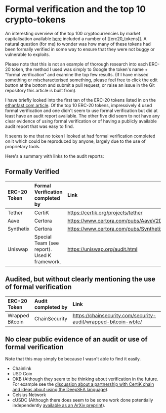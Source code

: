 # Formal verification and the top 10 crypto-tokens

An interesting overview of the top 100 cryptocurrencies by market capitalisation available [here](http://ethanfast.com/top-crypto.html) included a number of [[erc20_tokens]]. A natural question (for me) to wonder was how many of these tokens had been formally verified in some way to ensure that they were not buggy or vulnerable to exploits.

Please note that this is not an example of thorough research into each ERC-20 token, the method I used was simply to Google the token's name + "formal verification" and examine the top few results. (If I have missed something or mischaracterised something, please feel free to click the edit button at the bottom and submit a pull request, or raise an issue in the Git repository this article is built from).

I have briefly looked into the first ten of the ERC-20 tokens listed in on the [ethanfast.com article](http://ethanfast.com/top-crypto.html). Of the top 10 ERC-20 tokens, impressively 4 used formal verification and one didn't seem to use formal verification but did at least have an audit report available. The other five did seem to not have any clear evidence of using formal verification or of having a publicly available audit report that was easy to find.

It seems to me that no token I looked at had formal verification completed on it which could be reproduced by anyone, largely due to the use of proprietary tools.

Here's a summary with links to the audit reports:

## Formally Verified

| ERC-20 Token | Formal Verification completed by             | Link                                                 |
| :----------- | :------------------------------------------- | :--------------------------------------------------- |
| Tether       | CertiK                                       | https://certik.org/projects/tether                   |
| Aave         | Certora                                      | https://www.certora.com/pubs/AaveV2Dec2020.pdf       |
| Synthetix    | Certora                                      | https://www.certora.com/pubs/SynthetixMCLDec2020.pdf |
| Uniswap      | Special Team (see report). Used K framework. | https://uniswap.org/audit.html                       |


## Audited, but without clearly mentioning the use of formal verification

| ERC-20 Token    | Audit completed by | Link                                                           |
| :-------------- | :----------------- | :------------------------------------------------------------- |
| Wrapped Bitcoin | ChainSecurity      | https://chainsecurity.com/security-audit/wrapped-bitcoin-wbtc/ |


## No clear public evidence of an audit or use of formal verification
Note that this may simply be because I wasn't able to find it easily.

- Chainlink
- USD Coin
- OKB (Although they seem to be thinking about verification in the future. For example see the [discussion about a partnership with CertiK chain and ideas about using the DeepSEA language](https://www.okex.com/academy/en/okexchain-certik-chain-partnership-proposal)).
- Celsius Network
- cUSDC (Although there does seem to be some work done potentially independently [available as an ArXiv preprint](https://arxiv.org/pdf/2103.00540.pdf)).
